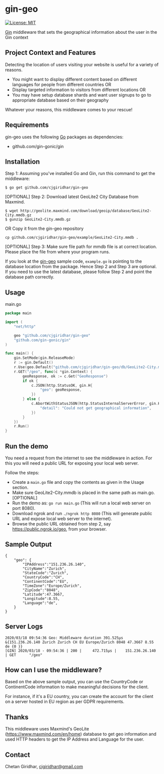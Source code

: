 # gin-geo

[![License: MIT](https://img.shields.io/badge/License-MIT-yellow.svg)](LICENSE)

[Gin](https://github.com/gin-gonic/gin) middleware that sets the geographical information about the user in the Gin context

## Project Context and Features

Detecting the location of users visiting your website is useful for a variety of reasons. 

- You might want to display different content based on different languages for people from different countries OR 
- Display targeted information to visitors from different locations OR 
- You may have setup database shards and want user signups to go to appropriate database based on their geography

Whatever your reasons, this middleware comes to your rescue!

## Requirements

gin-geo uses the following [Go](https://golang.org/) packages as
dependencies:

- github.com/gin-gonic/gin

## Installation

Step 1: Assuming you've installed Go and Gin, run this command to get the middleware:  
```
$ go get github.com/cjgiridhar/gin-geo
```

[OPTIONAL] Step 2: Download latest GeoLite2 City Database from Maxmind.
```
$ wget http://geolite.maxmind.com/download/geoip/database/GeoLite2-City.mmdb.gz
$ gunzip GeoLite2-City.mmdb.gz  
```
OR
Copy it from the gin-geo repository
```
cp github.com/cjgiridhar/gin-geo/example/GeoLite2-City.mmdb .
```

[OPTIONAL] Step 3: Make sure file path for mmdb file is at correct location.
Please place the file from where your program runs.

If you look at the [gin-geo](https://github.com/cjgiridhar/gin-geo/tree/master/example) sample code, 
```example.go``` is pointing to the database location from the package. Hence Step 2 and Step 3 are optional.
If you need to use the latest database, please follow Step 2 and point the database path correctly. 

## Usage

main.go
```go
package main

import (
	"net/http"

	geo "github.com/cjgiridhar/gin-geo"
	"github.com/gin-gonic/gin"
)

func main() {
	gin.SetMode(gin.ReleaseMode)
	r := gin.Default()
	r.Use(geo.Default("github.com/cjgiridhar/gin-geo/db/GeoLite2-City.mmdb"))
	r.GET("/geo", func(c *gin.Context) {
		geoResponse, ok := c.Get("GeoResponse")
		if ok {
			c.JSON(http.StatusOK, gin.H{
				"geo": geoResponse,
			})
		} else {
			c.AbortWithStatusJSON(http.StatusInternalServerError, gin.H{
				"detail": "Could not get geographical information",
			})
		}
	})
	r.Run()
}
```

## Run the demo

You need a request from the internet to see the middleware in action.
For this you will need a public URL for exposing your local web server. 

Follow the steps:
- Create a ```main.go``` file and copy the contents as given in the Usage section.
- Make sure GeoLite2-City.mmdb is placed in the same path as main.go. [OPTIONAL]
- Run the demo as: ```go run main.go``` (This will run a local web server on port 8080).
- Download ngrok and run ```./ngrok http 8080``` (This will generate public URL and expose local web server to the internet).
- Browse the public URL obtained from step 2, say https://public.ngrok.io/geo, from your browser.

## Sample Output

```
{
	"geo": {
		"IPAddress":"151.236.26.140",
		"CityName":"Zurich",
		"StateCode":"Zurich",
		"CountryCode":"CH",
		"ContinentCode":"EU",
		"TimeZone":"Europe/Zurich",
		"ZipCode":"8048",
		"Latitude":47.3667,
		"Longitude":8.55,
		"Language":"de",
	}
}
```

## Server Logs

```
2020/03/18 09:54:36 Geo: Middleware duration 391.525µs
&{151.236.26.140 Zurich Zurich CH EU Europe/Zurich 8048 47.3667 8.55 de {0 }}
[GIN] 2020/03/18 - 09:54:36 | 200 |     472.715µs |    151.236.26.140 | GET      "/geo"

```

## How can I use the middleware?

Based on the above sample output, you can use the CountryCode or ContinentCode information to make meaningful decisions for the client.

For instance, if it's a EU country, you can create the account for the client on a server hosted in EU region as per GDPR requirements.


## Thanks

This middleware uses Maxmind's GeoLite (https://www.maxmind.com/en/home) database to get geo information
and used HTTP headers to get the IP Address and Language for the user.

## Contact

Chetan Giridhar, cjgiridhar@gmail.com